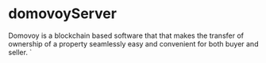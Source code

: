 # domovoyServer
Domovoy is a blockchain based software that that makes the transfer of ownership of a
property seamlessly easy and convenient for both buyer and seller. `
